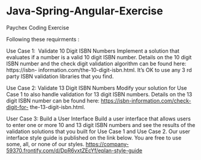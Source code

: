 # Java-Spring-Angular-Exercise
Paychex Coding Exercise

Following these requirments :

Use Case 1:  Validate 10 Digit ISBN Numbers
Implement a solution that evaluates if a number is a valid 10 digit ISBN number. Details on the
10 digit ISBN number and the check digit validation algorithm can be found here: https://isbn-
information.com/the-10-digit-isbn.html.
It’s OK to use any 3 rd party ISBN validation libraries that you find.

Use Case 2: Validate 13 Digit ISBN Numbers
Modify your solution for Use Case 1 to also handle validation for 13 digit ISBN numbers. Details
on the 13 digit ISBN number can be found here: https://isbn-information.com/check-digit-for-
the-13-digit-isbn.html.

User Case 3: Build a User Interface
Build a user interface that allows users to enter one or more 10 and 13 digit ISBN numbers and
see the results of the validation solutions that you built for Use Case 1 and Use Case 2.
Our user interface style guide is published on the link below. You are free to use some, all, or
none of our styles.
https://company-59370.frontify.com/d/DpR6vxtZEcYf/eplan-style-guide
